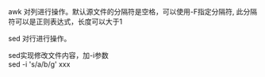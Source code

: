 awk 对列进行操作。默认源文件的分隔符是空格，可以使用-F指定分隔符, 此分隔符可以是正则表达式，长度可以大于1

sed 对行进行操作。


sed实现修改文件内容，加-i参数  
sed -i 's/a/b/g' xxx  
